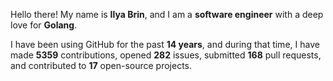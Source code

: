 Hello there! My name is **Ilya Brin**, and I am a **software engineer** with a deep love for **Golang**.

I have been using GitHub for the past **14 years**, and during that time, I have made **5359** contributions, opened **282** issues, submitted **168** pull requests, and contributed to **17** open-source projects.
